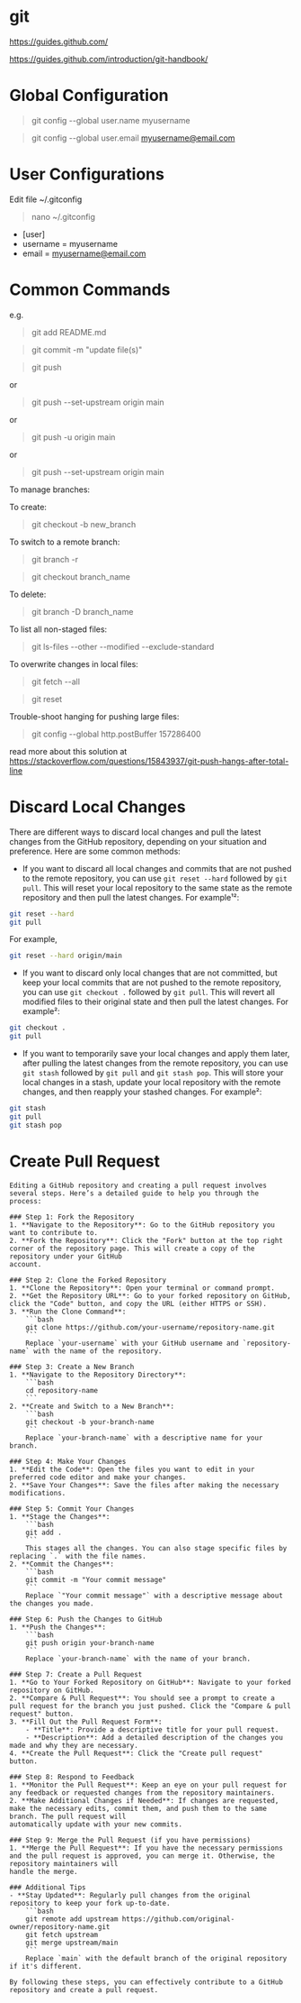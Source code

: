 # git

https://guides.github.com/

https://guides.github.com/introduction/git-handbook/

# Global Configuration

> git config --global user.name myusername

> git config --global user.email myusername@email.com

# User Configurations

Edit file ~/.gitconfig

> nano ~/.gitconfig

* [user]<br>
* username = myusername<br>
* email = myusername@email.com

# Common Commands

e.g.

> git add README.md

> git commit -m "update file(s)"

> git push

or

> git push --set-upstream origin main

or

> git push -u origin main

or

> git push --set-upstream origin main

To manage branches:

To create:

> git checkout -b new_branch

To switch to a remote branch:

> git branch -r

> git checkout branch_name

To delete:

> git branch -D branch_name

To list all non-staged files:

> git ls-files --other --modified --exclude-standard

To overwrite changes in local files:

> git fetch --all

> git reset

Trouble-shoot hanging for pushing large files:

> git config --global http.postBuffer 157286400

read more about this solution at https://stackoverflow.com/questions/15843937/git-push-hangs-after-total-line

# Discard Local Changes

There are different ways to discard local changes and pull the latest changes from the GitHub repository, depending on your situation and preference. Here are some common methods:

- If you want to discard all local changes and commits that are not pushed to the remote repository, you can use `git reset --hard` followed by `git pull`. This will reset your local repository to the same state as the remote repository and then pull the latest changes. For example¹²:

```bash
git reset --hard
git pull
```

For example,

```bash
git reset --hard origin/main
```

- If you want to discard only local changes that are not committed, but keep your local commits that are not pushed to the remote repository, you can use `git checkout .` followed by `git pull`. This will revert all modified files to their original state and then pull the latest changes. For example²:

```bash
git checkout .
git pull
```

- If you want to temporarily save your local changes and apply them later, after pulling the latest changes from the remote repository, you can use `git stash` followed by `git pull` and `git stash pop`. This will store your local changes in a stash, update your local repository with the remote changes, and then reapply your stashed changes. For example²:

```bash
git stash
git pull
git stash pop
```

# Create Pull Request

```
Editing a GitHub repository and creating a pull request involves several steps. Here’s a detailed guide to help you through the process:

### Step 1: Fork the Repository
1. **Navigate to the Repository**: Go to the GitHub repository you want to contribute to.
2. **Fork the Repository**: Click the "Fork" button at the top right corner of the repository page. This will create a copy of the repository under your GitHub 
account.

### Step 2: Clone the Forked Repository
1. **Clone the Repository**: Open your terminal or command prompt.
2. **Get the Repository URL**: Go to your forked repository on GitHub, click the "Code" button, and copy the URL (either HTTPS or SSH).
3. **Run the Clone Command**:
    ```bash
    git clone https://github.com/your-username/repository-name.git
    ```
    Replace `your-username` with your GitHub username and `repository-name` with the name of the repository.

### Step 3: Create a New Branch
1. **Navigate to the Repository Directory**:
    ```bash
    cd repository-name
    ```
2. **Create and Switch to a New Branch**:
    ```bash
    git checkout -b your-branch-name
    ```
    Replace `your-branch-name` with a descriptive name for your branch.

### Step 4: Make Your Changes
1. **Edit the Code**: Open the files you want to edit in your preferred code editor and make your changes.
2. **Save Your Changes**: Save the files after making the necessary modifications.

### Step 5: Commit Your Changes
1. **Stage the Changes**:
    ```bash
    git add .
    ```
    This stages all the changes. You can also stage specific files by replacing `.` with the file names.
2. **Commit the Changes**:
    ```bash
    git commit -m "Your commit message"
    ```
    Replace `"Your commit message"` with a descriptive message about the changes you made.

### Step 6: Push the Changes to GitHub
1. **Push the Changes**:
    ```bash
    git push origin your-branch-name
    ```
    Replace `your-branch-name` with the name of your branch.

### Step 7: Create a Pull Request
1. **Go to Your Forked Repository on GitHub**: Navigate to your forked repository on GitHub.
2. **Compare & Pull Request**: You should see a prompt to create a pull request for the branch you just pushed. Click the "Compare & pull request" button.
3. **Fill Out the Pull Request Form**:
    - **Title**: Provide a descriptive title for your pull request.
    - **Description**: Add a detailed description of the changes you made and why they are necessary.
4. **Create the Pull Request**: Click the "Create pull request" button.

### Step 8: Respond to Feedback
1. **Monitor the Pull Request**: Keep an eye on your pull request for any feedback or requested changes from the repository maintainers.
2. **Make Additional Changes if Needed**: If changes are requested, make the necessary edits, commit them, and push them to the same branch. The pull request will 
automatically update with your new commits.

### Step 9: Merge the Pull Request (if you have permissions)
1. **Merge the Pull Request**: If you have the necessary permissions and the pull request is approved, you can merge it. Otherwise, the repository maintainers will 
handle the merge.

### Additional Tips
- **Stay Updated**: Regularly pull changes from the original repository to keep your fork up-to-date.
    ```bash
    git remote add upstream https://github.com/original-owner/repository-name.git
    git fetch upstream
    git merge upstream/main
    ```
    Replace `main` with the default branch of the original repository if it's different.

By following these steps, you can effectively contribute to a GitHub repository and create a pull request.
```
